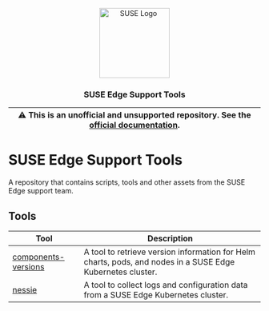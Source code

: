<div align="center">
<p align="center">
  <img alt="SUSE Logo" src="https://www.suse.com/assets/img/suse-black-logo-green.svg" height="140" />
  <h3 align="center">SUSE Edge Support Tools</h3>
</p>

| :warning: **This is an unofficial and unsupported repository. See the [official documentation](https://www.suse.com/solutions/edge-computing/).** |
| --- |

</div>

# SUSE Edge Support Tools

A repository that contains scripts, tools and other assets from the SUSE Edge support team.

## Tools
| Tool | Description |
| - | - |
| [components-versions](components-versions) | A tool to retrieve version information for Helm charts, pods, and nodes in a SUSE Edge Kubernetes cluster. |
| [nessie](nessie) | A tool to collect logs and configuration data from a SUSE Edge Kubernetes cluster. |

